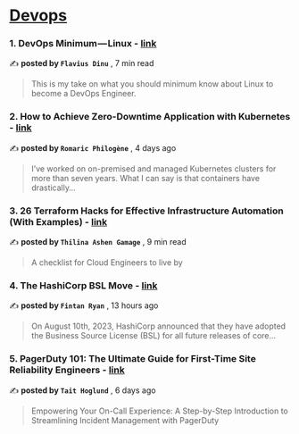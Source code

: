 
<h1><a href=https://medium.com/tag/devops/recommended target="_blank" rel="noopener noreferrer">Devops</a></h1>
<h3>1. DevOps Minimum — Linux - <a href=https://medium.com/@flaviuscdinu93/devops-minimum-linux-d30db574bb8c?source=tag_recommended_feed---------0-84----------devops----------dcb8042e_2bdc_482c_a19e_6b7ccddabe8f------- target="_blank" rel="noopener noreferrer">link</a></h3>

✍️ **posted by `Flavius Dinu`** <date> , 7 min read</date>

<blockquote>This is my take on what you should minimum know about Linux to become a DevOps Engineer.</blockquote>

<h3>2. How to Achieve Zero-Downtime Application with Kubernetes - <a href=https://medium.com/devops-dev/how-to-achieve-zero-downtime-application-with-kubernetes-ba52fdea9a9b?source=tag_recommended_feed---------1-107----------devops----------dcb8042e_2bdc_482c_a19e_6b7ccddabe8f------- target="_blank" rel="noopener noreferrer">link</a></h3>

✍️ **posted by `Romaric Philogène`** <date> , 4 days ago</date>

<blockquote>I’ve worked on on-premised and managed Kubernetes clusters for more than seven years. What I can say is that containers have drastically…</blockquote>

<h3>3. 26 Terraform Hacks for Effective Infrastructure Automation (With Examples) - <a href=https://medium.com/platform-engineer/26-terraform-hacks-for-effective-infrastructure-automation-with-examples-d6d721c3d5e0?source=tag_recommended_feed---------2-85----------devops----------dcb8042e_2bdc_482c_a19e_6b7ccddabe8f------- target="_blank" rel="noopener noreferrer">link</a></h3>

✍️ **posted by `Thilina Ashen Gamage`** <date> , 9 min read</date>

<blockquote>A checklist for Cloud Engineers to live by</blockquote>

<h3>4. The HashiCorp BSL Move - <a href=https://medium.com/@fintanr/the-hashicorp-bsl-move-ee79659a0b54?source=tag_recommended_feed---------3-84----------devops----------dcb8042e_2bdc_482c_a19e_6b7ccddabe8f------- target="_blank" rel="noopener noreferrer">link</a></h3>

✍️ **posted by `Fintan Ryan`** <date> , 13 hours ago</date>

<blockquote>On August 10th, 2023, HashiCorp announced that they have adopted the Business Source License (BSL) for all future releases of core…</blockquote>

<h3>5. PagerDuty 101: The Ultimate Guide for First-Time Site Reliability Engineers - <a href=https://medium.com/dev-genius/pagerduty-101-the-ultimate-guide-for-first-time-site-reliability-engineers-c8864dceebf0?source=tag_recommended_feed---------4-107----------devops----------dcb8042e_2bdc_482c_a19e_6b7ccddabe8f------- target="_blank" rel="noopener noreferrer">link</a></h3>

✍️ **posted by `Tait Hoglund`** <date> , 6 days ago</date>

<blockquote>Empowering Your On-Call Experience: A Step-by-Step Introduction to Streamlining Incident Management with PagerDuty</blockquote>

